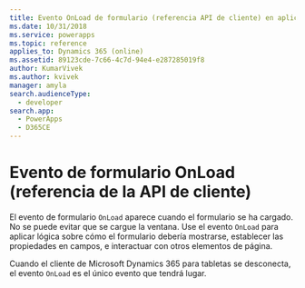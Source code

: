```yaml
---
title: Evento OnLoad de formulario (referencia API de cliente) en aplicaciones basadas en modelo| Microsoft Docs
ms.date: 10/31/2018
ms.service: powerapps
ms.topic: reference
applies_to: Dynamics 365 (online)
ms.assetid: 89123cde-7c66-4c7d-94e4-e287285019f8
author: KumarVivek
ms.author: kvivek
manager: amyla
search.audienceType:
  - developer
search.app:
  - PowerApps
  - D365CE
---
```

# <a name="form-onload-event-client-api-reference"></a>Evento de formulario OnLoad (referencia de la API de cliente)



El evento de formulario `OnLoad` aparece cuando el formulario se ha cargado. No se puede evitar que se cargue la ventana. Use el evento `OnLoad` para aplicar lógica sobre cómo el formulario debería mostrarse, establecer las propiedades en campos, e interactuar con otros elementos de página.

Cuando el cliente de Microsoft Dynamics 365 para tabletas se desconecta, el evento `OnLoad` es el único evento que tendrá lugar. 



